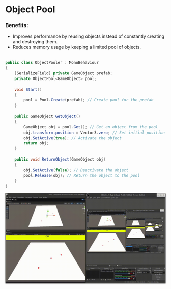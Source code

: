 # Object Pool

### Benefits:
* Improves performance by reusing objects instead of constantly creating and destroying them.
* Reduces memory usage by keeping a limited pool of objects.

```csharp

public class ObjectPooler : MonoBehaviour
{
    [SerializeField] private GameObject prefab;
    private ObjectPool<GameObject> pool;

    void Start()
    {
        pool = Pool.Create(prefab); // Create pool for the prefab
    }

    public GameObject GetObject()
    {
        GameObject obj = pool.Get(); // Get an object from the pool
        obj.transform.position = Vector3.zero; // Set initial position (optional)
        obj.SetActive(true); // Activate the object
        return obj;
    }

    public void ReturnObject(GameObject obj)
    {
        obj.SetActive(false); // Deactivate the object
        pool.Release(obj); // Return the object to the pool
    }
}

```

![](E1/output.gif)